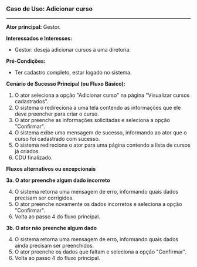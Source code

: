 ### Caso de Uso: Adicionar curso
---
**Ator principal:** Gestor.

**Interessados e Interesses:**
- Gestor: deseja adicionar cursos à uma diretoria.

**Pré-Condições:**
- Ter cadastro completo, estar logado no sistema.

**Cenário de Sucesso Principal (ou Fluxo Básico):**

1. O ator seleciona a opção "Adicionar curso" na página "Visualizar cursos cadastrados".
2. O sistema o redireciona a uma tela contendo as informações que ele deve preencher para criar o curso.
3. O ator preenche as informações solicitadas e seleciona a opção "Confirmar".
4. O sistema exibe uma mensagem de sucesso, informando ao ator que o curso foi cadastrado com sucesso.
5. O sistema redireciona o ator para uma página contendo a lista de cursos já criados.
6. CDU finalizado.

**Fluxos alternativos ou excepcionais**

**3a. O ator preenche algum dado incorreto**

4. O sistema retorna uma mensagem de erro, informando quais dados precisam ser corrigidos.
5. O ator preenche novamente os dados incorretos e seleciona a opção "Confirmar".
6. Volta ao passo 4 do fluxo principal.

**3b. O ator não preenche algum dado**

4. O sistema retorna uma mensagem de erro, informando quais dados ainda precisam ser preenchidos.
5. O ator preenche os dados que faltam e seleciona a opção "Confirmar".
6. Volta ao passo 4 do fluxo principal.